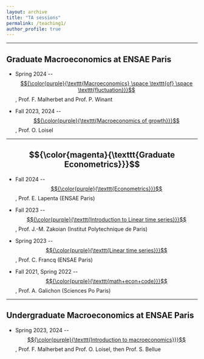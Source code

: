```yaml
---
layout: archive
title: "TA sessions"
permalink: /teaching1/
author_profile: true
---
```


---

## Graduate Macroeconomics at ENSAE Paris

* Spring 2024 -- [$${\color{purple}{\texttt{Macroeconomics} \space \texttt{of} \space \texttt{fluctuation}}}$$](https://www.ensae.fr/courses/5707-macroeconomie-2-fluctuations), Prof. F. Malherbet and Prof. P. Winant  
    
* Fall 2023, 2024 -- [$${\color{purple}{\texttt{Macroeconomics of growth}}}$$](https://www.ensae.fr/courses/5841-macroeconomie-1), Prof. O. Loisel  

---
    
## $${\color{magenta}{\texttt{Graduate Econometrics}}}$$

* Fall 2024 -- [$${\color{purple}{\texttt{Econometrics}}}$$](https://www.ensae.fr/courses/6099), Prof. E. Lapenta (ENSAE Paris)

* Fall 2023 -- [$${\color{purple}{\texttt{Introduction to Linear time series}}}$$](https://www.ip-paris.fr/en/education/masters/economics-program/master-year-1-economics), Prof. J.-M. Zakoian (Institut Polytechnique de Paris)

* Spring 2023 -- [$${\color{purple}{\texttt{Linear time series}}}$$](https://www.ensae.fr/courses/146), Prof. C. Francq (ENSAE Paris)

* Fall 2021, Spring 2022 -- [$${\color{purple}{\texttt{math+econ+code}}}$$](https://www.math-econ-code.org), Prof. A. Galichon (Sciences Po Paris)  

---

## Undergraduate Macroeconomics at ENSAE Paris

* Spring 2023, 2024 -- [$${\color{purple}{\texttt{Introduction to macroeconomics}}}$$](https://www.ensae.fr/courses/5083-introduction-la-macroeconomie), Prof. F. Malherbet and Prof. O. Loisel, then Prof. S. Bellue 
